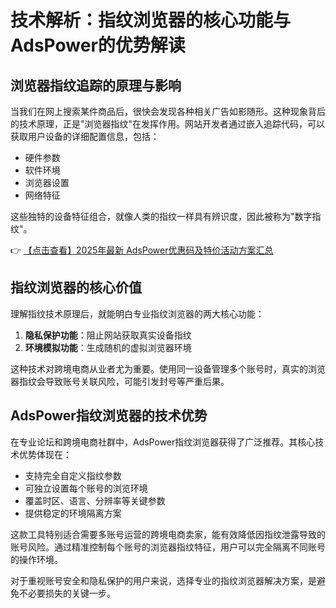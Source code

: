 # 技术解析：指纹浏览器的核心功能与AdsPower的优势解读

## 浏览器指纹追踪的原理与影响

当我们在网上搜索某件商品后，很快会发现各种相关广告如影随形。这种现象背后的技术原理，正是"浏览器指纹"在发挥作用。网站开发者通过嵌入追踪代码，可以获取用户设备的详细配置信息，包括：

- 硬件参数
- 软件环境
- 浏览器设置
- 网络特征

这些独特的设备特征组合，就像人类的指纹一样具有辨识度，因此被称为"数字指纹"。

👉 [【点击查看】2025年最新 AdsPower优惠码及特价活动方案汇总](https://bit.ly/adspower_free)

## 指纹浏览器的核心价值

理解指纹技术原理后，就能明白专业指纹浏览器的两大核心功能：

1. **隐私保护功能**：阻止网站获取真实设备指纹
2. **环境模拟功能**：生成随机的虚拟浏览器环境

这种技术对跨境电商从业者尤为重要。使用同一设备管理多个账号时，真实的浏览器指纹会导致账号关联风险，可能引发封号等严重后果。

## AdsPower指纹浏览器的技术优势

在专业论坛和跨境电商社群中，AdsPower指纹浏览器获得了广泛推荐。其核心技术优势体现在：

- 支持完全自定义指纹参数
- 可独立设置每个账号的浏览环境
- 覆盖时区、语言、分辨率等关键参数
- 提供稳定的环境隔离方案

这款工具特别适合需要多账号运营的跨境电商卖家，能有效降低因指纹泄露导致的账号风险。通过精准控制每个账号的浏览器指纹特征，用户可以完全隔离不同账号的操作环境。

对于重视账号安全和隐私保护的用户来说，选择专业的指纹浏览器解决方案，是避免不必要损失的关键一步。
